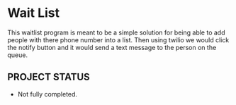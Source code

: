# Wait List

This waitlist program is meant to be a simple solution for being able to add people with there phone number into a list. 
Then using twilio we would click the notify button and it would send a text message to the person on the queue.

## PROJECT STATUS
- Not fully completed.
